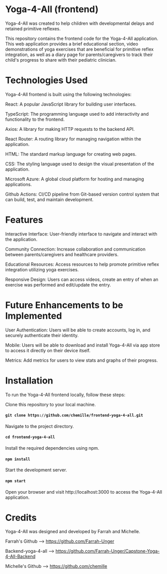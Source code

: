 # Yoga-4-All (frontend)

Yoga-4-All was created to help children with developmental delays and retained primitive reflexes. 

This repository contains the frontend code for the Yoga-4-All application. This web application provides a brief educational section, video demonstrations of yoga exercises that are beneficial for primitive reflex integration, as well as a diary page for parents/caregivers to track their child's progress to share with their pediatric clinician.

# Technologies Used

Yoga-4-All frontend is built using the following technologies:

React: A popular JavaScript library for building user interfaces.

TypeScript: The programming language used to add interactivity and functionality to the frontend.

Axios: A library for making HTTP requests to the backend API.

React Router: A routing library for managing navigation within the application.

HTML: The standard markup language for creating web pages.

CSS: The styling language used to design the visual presentation of the application.

Microsoft Azure: A global cloud platform for hosting and managing applications.

Github Actions: CI/CD pipeline from Git-based version control system that can build, test, and maintain development.

# Features

Interactive Interface: User-friendly interface to navigate and interact with the application.

Community Connection: Increase collaboration and communication between parents/caregivers and healthcare providers.

Educational Resources: Access resources to help promote primitive reflex integration utilizing yoga exercises.

Responsive Design: Users can access videos, create an entry of when an exercise was performed and edit/update the entry.

# Future Enhancements to be Implemented

User Authentication: Users will be able to create accounts, log in, and securely authenticate their identity.

Mobile: Users will be able to download and install Yoga-4-All via app store to access it directly on their device itself.

Metrics: Add metrics for users to view stats and graphs of their progress.

# Installation

To run the Yoga-4-All frontend locally, follow these steps:

Clone this repository to your local machine.

#### `git clone https://github.com/chemille/frontend-yoga-4-all.git`

Navigate to the project directory.

#### `cd frontend-yoga-4-all`

Install the required dependencies using npm.

#### `npm install`

Start the development server. 

#### `npm start`

Open your browser and visit http://localhost:3000 to access the Yoga-4-All application.

# Credits

Yoga-4-All was designed and developed by Farrah and Michelle.

Farrah's Github --> https://github.com/Farrah-Unger

Backend-yoga-4-all --> https://github.com/Farrah-Unger/Capstone-Yoga-4-All-Backend

Michelle's Github --> https://github.com/chemille
